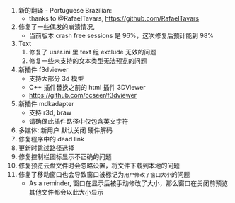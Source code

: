 1. 新的翻译 - Portuguese Brazilian: 
    - thanks to @RafaelTavars, https://github.com/RafaelTavars
2. 修复了一些偶发的崩溃情况,
    - 当前版本 crash free sessions 是 96%，这次修复后预计能到 98%
3. Text
    1. 修复了 user.ini 里 text 组 exclude 无效的问题
    2. 修复一些未支持的文本类型无法预览的问题
4. 新插件 f3dviewer
    - 支持大部分 3d 模型
    - C++ 插件替换之前的 html 插件 3DViewer
    - https://github.com/ccseer/f3dviewer
5. 新插件 mdkadapter
    - 支持 r3d, braw
    - 请确保此插件路径中仅包含英文字符
6. 多媒体: 新用户 默认关闭 硬件解码
7. 修复程序中的 dead link
8. 更新时跳过路径选择
9. 修复控制栏图标显示不正确的问题
10. 修复预览云盘文件时会忽略设置，将文件下载到本地的问题
11. 修复了移动窗口也会导致窗口被标记为`用户修改了窗口大小`的问题
    - As a reminder, 窗口在显示后被手动修改了大小，那么窗口在关闭前预览其他文件都会以此大小显示